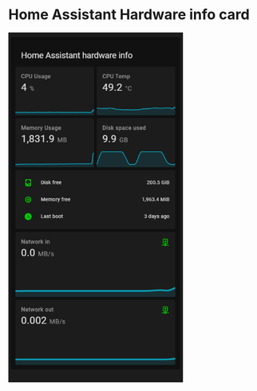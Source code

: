 <h1>Home Assistant Hardware info card</h1>

<img src="Pics/Home assistant hardware info.png" width="350" title="Home assistant hardware info example" alt="Home assistant hardware info example">
